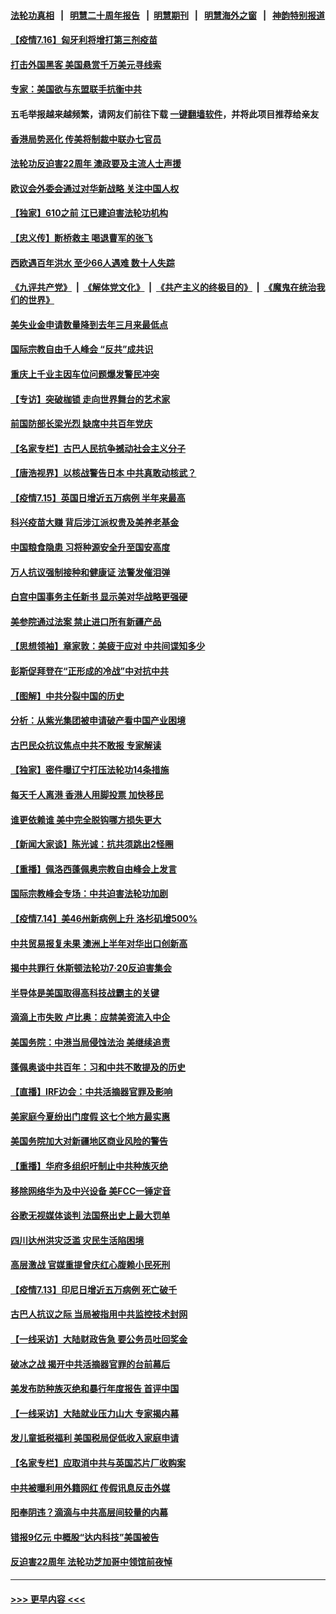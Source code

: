 #### [法轮功真相](https://github.com/gfw-breaker/truth/blob/master/README.md?t=0) &nbsp;&nbsp;|&nbsp;&nbsp; [明慧二十周年报告](https://github.com/gfw-breaker/mh-reports/blob/master/README.md?t=0) &nbsp;&nbsp;|&nbsp;&nbsp;[明慧期刊](https://github.com/gfw-breaker/mh-qikan) &nbsp;&nbsp;|&nbsp;&nbsp; [明慧海外之窗](https://github.com/gfw-breaker/mh-news/blob/master/README.md?t=0) &nbsp;&nbsp;|&nbsp;&nbsp; [神韵特别报道](https://github.com/gfw-breaker/mh-news/blob/master/shenyun.md?t=0)
#### [【疫情7.16】匈牙利将增打第三剂疫苗](../pages/nf4514/n13093112.md?t=07162051) 
#### [打击外国黑客 美国悬赏千万美元寻线索](../pages/nf4514/n13092759.md?t=07162051) 
#### [专家：美国欲与东盟联手抗衡中共](../pages/nf4514/n13091986.md?t=07162051) 
#### 五毛举报越来越频繁，请网友们前往下载 [一键翻墙软件](https://github.com/gfw-breaker/ssr-accounts)，并将此项目推荐给亲友
#### [香港局势恶化 传美将制裁中联办七官员](../pages/nf4514/n13092036.md?t=07162051) 
#### [法轮功反迫害22周年 澳政要及主流人士声援](../pages/nf4514/n13090065.md?t=07162051) 
#### [欧议会外委会通过对华新战略 关注中国人权](../pages/nf4514/n13091868.md?t=07162051) 
#### [【独家】610之前 江已建迫害法轮功机构](../pages/nf4514/n13072624.md?t=07162051) 
#### [【忠义传】断桥救主 喝退曹军的张飞](../pages/nf4514/n13077166.md?t=07162051) 
#### [西欧遇百年洪水 至少66人遇难 数十人失踪](../pages/nf4514/n13090843.md?t=07162051) 
#### [《九评共产党》](https://github.com/begood0513/9ping.md/blob/master/README.md) &nbsp;|&nbsp; [《解体党文化》](../../../../jtdwh.md/blob/master/README.md)  &nbsp;|&nbsp; [《共产主义的终极目的》](../../../../gczydzjmd.md/blob/master/README.md) &nbsp;|&nbsp; [《魔鬼在统治我们的世界》](../../../../mgztzwmdsj.md/blob/master/README.md) 
#### [美失业金申请数量降到去年三月来最低点](../pages/nf4514/n13091955.md?t=07162051) 
#### [国际宗教自由千人峰会 “反共”成共识](../pages/nf4514/n13091403.md?t=07162051) 
#### [重庆上千业主因车位问题爆发警民冲突](../pages/nf4514/n13091682.md?t=07162051) 
#### [【专访】突破枷锁 走向世界舞台的艺术家](../pages/nf4514/n13089031.md?t=07162051) 
#### [前国防部长梁光烈 缺席中共百年党庆](../pages/nf4514/n13091551.md?t=07162051) 
#### [【名家专栏】古巴人民抗争撼动社会主义分子](../pages/nf4514/n13091074.md?t=07162051) 
#### [【唐浩视界】以核战警告日本 中共真敢动核武？](../pages/nf4514/n13090771.md?t=07162051) 
#### [【疫情7.15】英国日增近五万病例 半年来最高](../pages/nf4514/n13090498.md?t=07162051) 
#### [科兴疫苗大赚 背后涉江派权贵及美养老基金](../pages/nf4514/n13091198.md?t=07162051) 
#### [中国粮食隐患 习将种源安全升至国安高度](../pages/nf4514/n13091080.md?t=07162051) 
#### [万人抗议强制接种和健康证 法警发催泪弹](../pages/nf4514/n13090673.md?t=07162051) 
#### [白宫中国事务主任新书 显示美对华战略更强硬](../pages/nf4514/n13089691.md?t=07162051) 
#### [美参院通过法案 禁止进口所有新疆产品](../pages/nf4514/n13089397.md?t=07162051) 
#### [【思想领袖】章家敦：美疲于应对 中共间谍知多少](../pages/nf4514/n13037813.md?t=07162051) 
#### [彭斯促拜登在“正形成的冷战”中对抗中共](../pages/nf4514/n13089354.md?t=07162051) 
#### [【图解】中共分裂中国的历史](../pages/nf4514/n13089409.md?t=07162051) 
#### [分析：从紫光集团被申请破产看中国产业困境](../pages/nf4514/n13089000.md?t=07162051) 
#### [古巴民众抗议焦点中共不敢报 专家解读](../pages/nf4514/n13089116.md?t=07162051) 
#### [【独家】密件曝辽宁打压法轮功14条措施](../pages/nf4514/n13039077.md?t=07162051) 
#### [每天千人离港 香港人用脚投票 加快移民](../pages/nf4514/n13089218.md?t=07162051) 
#### [谁更依赖谁 美中完全脱钩哪方损失更大](../pages/nf4514/n13088896.md?t=07162051) 
#### [【新闻大家谈】陈光诚：抗共须跳出2怪圈](../pages/nf4514/n13087339.md?t=07162051) 
#### [【重播】佩洛西蓬佩奥宗教自由峰会上发言](../pages/nf4514/n13086205.md?t=07162051) 
#### [国际宗教峰会专场：中共迫害法轮功加剧](../pages/nf4514/n13088279.md?t=07162051) 
#### [【疫情7.14】美46州新病例上升 洛杉矶增500%](../pages/nf4514/n13088210.md?t=07162051) 
#### [中共贸易报复未果 澳洲上半年对华出口创新高](../pages/nf4514/n13087975.md?t=07162051) 
#### [揭中共罪行 休斯顿法轮功7·20反迫害集会](../pages/nf4514/n13086699.md?t=07162051) 
#### [半导体是美国取得高科技战霸主的关键](../pages/nf4514/n13087170.md?t=07162051) 
#### [滴滴上市失败 卢比奥：应禁美资流入中企](../pages/nf4514/n13086604.md?t=07162051) 
#### [美国务院：中港当局侵蚀法治 美继续追责](../pages/nf4514/n13086910.md?t=07162051) 
#### [蓬佩奥谈中共百年：习和中共不敢提及的历史](../pages/nf4514/n13086813.md?t=07162051) 
#### [【直播】IRF边会：中共活摘器官罪及影响](../pages/nf4514/n13086435.md?t=07162051) 
#### [美家庭今夏纷出门度假 这七个地方最实惠](../pages/nf4514/n13086587.md?t=07162051) 
#### [美国务院加大对新疆地区商业风险的警告](../pages/nf4514/n13086639.md?t=07162051) 
#### [【重播】华府多组织吁制止中共种族灭绝](../pages/nf4514/n13086206.md?t=07162051) 
#### [移除网络华为及中兴设备 美FCC一锤定音](../pages/nf4514/n13086476.md?t=07162051) 
#### [谷歌无视媒体谈判 法国祭出史上最大罚单](../pages/nf4514/n13086267.md?t=07162051) 
#### [四川达州洪灾泛滥 灾民生活陷困境](../pages/nf4514/n13085948.md?t=07162051) 
#### [高层激战 官媒重提曾庆红心腹赖小民死刑](../pages/nf4514/n13086324.md?t=07162051) 
#### [【疫情7.13】印尼日增近五万病例 死亡破千](../pages/nf4514/n13085637.md?t=07162051) 
#### [古巴人抗议之际 当局被指用中共监控技术封网](../pages/nf4514/n13085655.md?t=07162051) 
#### [【一线采访】大陆财政告急 要公务员吐回奖金](../pages/nf4514/n13085039.md?t=07162051) 
#### [破冰之战 揭开中共活摘器官罪的台前幕后](../pages/nf4514/n13082457.md?t=07162051) 
#### [美发布防种族灭绝和暴行年度报告 首评中国](../pages/nf4514/n13084685.md?t=07162051) 
#### [【一线采访】大陆就业压力山大 专家揭内幕](../pages/nf4514/n13084631.md?t=07162051) 
#### [发儿童抵税福利 美国税局促低收入家庭申请](../pages/nf4514/n13084730.md?t=07162051) 
#### [【名家专栏】应取消中共与英国芯片厂收购案](../pages/nf4514/n13083869.md?t=07162051) 
#### [中共被曝利用外籍网红 传假讯息反击外媒](../pages/nf4514/n13083816.md?t=07162051) 
#### [阳奉阴违？滴滴与中共高层间较量的内幕](../pages/nf4514/n13081685.md?t=07162051) 
#### [错报9亿元 中概股“达内科技”美国被告](../pages/nf4514/n13082925.md?t=07162051) 
#### [反迫害22周年 法轮功芝加哥中领馆前夜悼](../pages/nf4514/n13083744.md?t=07162051) 

----
#### [ >>> 更早内容 <<< ](../indexes/nf4514-earlier.md)
